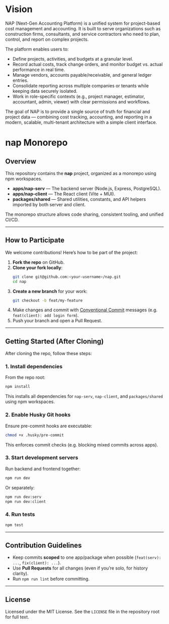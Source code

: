 # Vision

NAP (Next-Gen Accounting Platform) is a unified system for project-based cost management and accounting. It is built to serve organizations such as construction firms, consultants, and service contractors who need to plan, control, and report on complex projects.

The platform enables users to:

- Define projects, activities, and budgets at a granular level.
- Record actual costs, track change orders, and monitor budget vs. actual performance in real time.
- Manage vendors, accounts payable/receivable, and general ledger entries.
- Consolidate reporting across multiple companies or tenants while keeping data securely isolated.
- Work in role-specific contexts (e.g., project manager, estimator, accountant, admin, viewer) with clear permissions and workflows.

The goal of NAP is to provide a single source of truth for financial and project data — combining cost tracking, accounting, and reporting in a modern, scalable, multi-tenant architecture with a simple client interface.

# nap Monorepo

## Overview

This repository contains the **nap** project, organized as a monorepo using npm workspaces.

- **apps/nap-serv** — The backend server (Node.js, Express, PostgreSQL).
- **apps/nap-client** — The React client (Vite + MUI).
- **packages/shared** — Shared utilities, constants, and API helpers imported by both server and client.

The monorepo structure allows code sharing, consistent tooling, and unified CI/CD.

---

## How to Participate

We welcome contributions! Here’s how to be part of the project:

1. **Fork the repo** on GitHub.
2. **Clone your fork locally**:
   ```bash
   git clone git@github.com:<your-username>/nap.git
   cd nap
   ```
3. **Create a new branch** for your work:
   ```bash
   git checkout -b feat/my-feature
   ```
4. Make changes and commit with [Conventional Commit](https://www.conventionalcommits.org/) messages (e.g. `feat(client): add login form`).
5. Push your branch and open a Pull Request.

---

## Getting Started (After Cloning)

After cloning the repo, follow these steps:

### 1. Install dependencies

From the repo root:

```bash
npm install
```

This installs all dependencies for `nap-serv`, `nap-client`, and `packages/shared` using npm workspaces.

### 2. Enable Husky Git hooks

Ensure pre-commit hooks are executable:

```bash
chmod +x .husky/pre-commit
```

This enforces commit checks (e.g. blocking mixed commits across apps).

### 3. Start development servers

Run backend and frontend together:

```bash
npm run dev
```

Or separately:

```bash
npm run dev:serv
npm run dev:client
```

### 4. Run tests

```bash
npm test
```

---

## Contribution Guidelines

- Keep commits **scoped** to one app/package when possible (`feat(serv): ...`, `fix(client): ...`).
- Use **Pull Requests** for all changes (even if you’re solo, for history clarity).
- Run `npm run lint` before committing.

---

## License

Licensed under the MIT License. See the `LICENSE` file in the repository root for full text.
